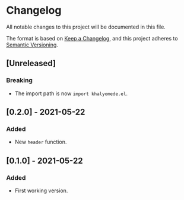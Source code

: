 # Changelog
All notable changes to this project will be documented in this file.

The format is based on [Keep a Changelog](https://keepachangelog.com/en/1.0.0/),
and this project adheres to [Semantic Versioning](https://semver.org/spec/v2.0.0.html).

## [Unreleased]

### Breaking

- The import path is now `import khalyomede.el`.

## [0.2.0] - 2021-05-22

### Added

- New `header` function.

## [0.1.0] - 2021-05-22

### Added

- First working version.
